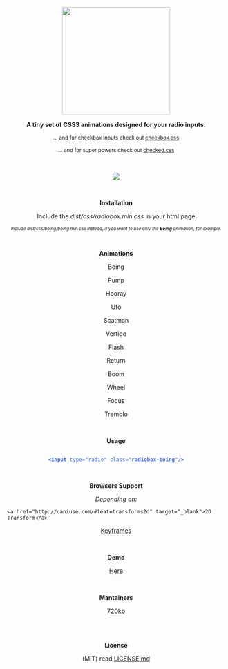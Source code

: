 <p align="center">
<img src="http://i.imgur.com/RMT4UHE.png" width="250"/>
</p>

<p align="center" style="text-align:center">
<b>A tiny set of CSS3 animations designed for your radio inputs.
</b>
</p>

<p align="center">
	<sub style="font-size:12px;">
	... and for checkbox inputs check out <a style="font-size:12px;" href="https://github.com/720kb/checkbox.css">checkbox.css</a>
	</sub>
	</p>
	<p align="center">
	<sub style="font-size:12px;">
	... and for super powers check out <a style="font-size:12px;" href="https://github.com/720kb/checked.css">checked.css</a>
	</sub>
</p>
</br>
<p align="center" style="text-align:center">
<a href="https://gitter.im/720kb/?utm_source=badge&utm_medium=badge&utm_campaign=pr-badge&utm_content=badge" target="_blank">
<img src="https://badges.gitter.im/Join%20Chat.svg"/>
</a>
</p>
<br/>
<p align="center" style="text-align:center">
<b>Installation</b>
</p>
<p align="center" style="text-align:center">
Include the <i>dist/css/radiobox.min.css</i> in your html page
</p>
<p align="center" style="font-size:12px;">
<sub><i>Include dist/css/boing/boing.min.css instead, if you want to use only the <b>Boing</b> animation, for example.</i></sub>
</p>
<br/>
<p align="center" style="text-align:center">
<b>Animations</b>
</p>

<p align="center" style="text-align:center">
Boing
</p>

<p align="center" style="text-align:center">
Pump
</p>

<p align="center" style="text-align:center">
Hooray
</p>

<p align="center" style="text-align:center">
Ufo
</p>

<p align="center" style="text-align:center">
Scatman
</p>

<p align="center" style="text-align:center">
Vertigo
</p>

<p align="center" style="text-align:center">
Flash
</p>

<p align="center" style="text-align:center">
Return
</p>

<p align="center" style="text-align:center">
Boom
</p>

<p align="center" style="text-align:center">
Wheel
</p>

<p align="center" style="text-align:center">
Focus
</p>

<p align="center" style="text-align:center">
Tremolo
</p>

<br/>

<p align="center" style="text-align:center">
<b>Usage</b>
</p>

<p align="center" style="text-align:center">

<code style="color:royalblue">
<b>&#x3C;input</b> type="radio" class="<b>radiobox-boing</b>"<b>/&#x3E;</b>
</code>

</p>

<br/>
<p align="center" style="text-align:center">
<b>Browsers Support</b>
</p>
<p align="center" style="text-align:center">
<i>Depending on:</i>
</p>
<p align="center" style="text-align:center">

    <a href="http://caniuse.com/#feat=transforms2d" target="_blank">2D Transform</a>
 </p>
 <p align="center" style="text-align:center">   
    <a href="http://caniuse.com/#feat=css-animation" target="_blank">Keyframes</a>

</p>

<br/>
<p align="center" style="text-align:center">
<b>Demo</b>
</p>
<p align="center" style="text-align:center">
<a href="https://720kb.github.io/radiobox.css">Here</a>
</p>
<br/>

<p align="center" style="text-align:center">
<b>Mantainers</b>
</p>
<p align="center" style="text-align:center">
<a href="http://720kb.net">720kb</a>
</p>
<br/>
<p align="center" style="text-align:center">
<br/>
<b>License</b>
</p>

<p align="center" style="text-align:center">
(MIT) read <a href="https://github.com/720kb//blob/gh-pages/LICENSE.md">LICENSE.md</a>
</p>
